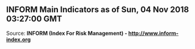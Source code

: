 ## INFORM Main Indicators as of Sun, 04 Nov 2018 03:27:00 GMT

Source: **INFORM (Index For Risk Management) - http://www.inform-index.org**